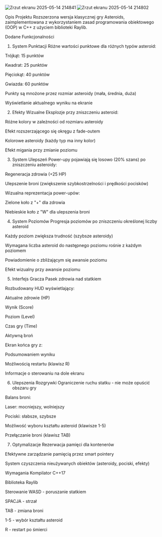 


![Zrzut ekranu 2025-05-14 214841](https://github.com/user-attachments/assets/b6b23a68-bdd9-4682-a856-a4775d5fea24)
![Zrzut ekranu 2025-05-14 214802](https://github.com/user-attachments/assets/82c0d7b7-437d-4a5f-afcf-fd91969841b4)



Opis Projektu
Rozszerzona wersja klasycznej gry Asteroids, zaimplementowana z wykorzystaniem zasad programowania obiektowego (OOP) w C++ z użyciem biblioteki Raylib.

Dodane Funkcjonalności
1. System Punktacji
Różne wartości punktowe dla różnych typów asteroid:

Trójkąt: 15 punktów

Kwadrat: 25 punktów

Pięciokąt: 40 punktów

Gwiazda: 60 punktów

Punkty są mnożone przez rozmiar asteroidy (mała, średnia, duża)

Wyświetlanie aktualnego wyniku na ekranie

2. Efekty Wizualne
Eksplozje przy zniszczeniu asteroid:

Różne kolory w zależności od rozmiaru asteroidy

Efekt rozszerzającego się okręgu z fade-outem

Kolorowe asteroidy (każdy typ ma inny kolor)

Efekt migania przy zmianie poziomu

3. System Ulepszeń
Power-upy pojawiają się losowo (20% szans) po zniszczeniu asteroidy:

Regeneracja zdrowia (+25 HP)

Ulepszenie broni (zwiększenie szybkostrzelności i prędkości pocisków)

Wizualna reprezentacja power-upów:

Zielone koło z "+" dla zdrowia

Niebieskie koło z "W" dla ulepszenia broni

4. System Poziomów
Progresja poziomów po zniszczeniu określonej liczby asteroid

Każdy poziom zwiększa trudność (szybsze asteroidy)

Wymagana liczba asteroid do następnego poziomu rośnie z każdym poziomem

Powiadomienie o zbliżającym się awansie poziomu

Efekt wizualny przy awansie poziomu

5. Interfejs Gracza
Pasek zdrowia nad statkiem

Rozbudowany HUD wyświetlający:

Aktualne zdrowie (HP)

Wynik (Score)

Poziom (Level)

Czas gry (Time)

Aktywną broń

Ekran końca gry z:

Podsumowaniem wyniku

Możliwością restartu (klawisz R)

Informacje o sterowaniu na dole ekranu

6. Ulepszenia Rozgrywki
Ograniczenie ruchu statku - nie może opuścić obszaru gry

Balans broni:

Laser: mocniejszy, wolniejszy

Pociski: słabsze, szybsze

Możliwość wyboru kształtu asteroid (klawisze 1-5)

Przełączanie broni (klawisz TAB)

7. Optymalizacje
Rezerwacja pamięci dla kontenerów

Efektywne zarządzanie pamięcią przez smart pointery

System czyszczenia nieużywanych obiektów (asteroidy, pociski, efekty)

Wymagania
Kompilator C++17

Biblioteka Raylib

Sterowanie
WASD - poruszanie statkiem

SPACJA - strzał

TAB - zmiana broni

1-5 - wybór kształtu asteroid

R - restart po śmierci
